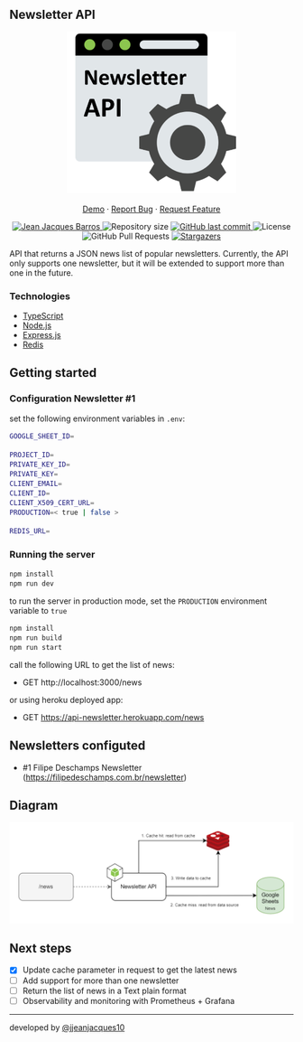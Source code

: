 ## Newsletter API

<p align="center">
    <img src="./files/logo-newsletter-api.png" width="300"/>
    <br />
    <br />
    <a href="https://newsletter-deschamps.herokuapp.com/news">Demo</a>
    ·
    <a href="https://github.com/jjeanjacques10/newsletter-api/issues">Report Bug</a>
    ·
    <a href="https://github.com/jjeanjacques10/newsletter-api/issues">Request Feature</a>
</p>

<p align="center">
   <a href="https://www.linkedin.com/in/jjean-jacques10/">
      <img alt="Jean Jacques Barros" src="https://img.shields.io/badge/-JeanJacquesBarros-8CC64F?style=flat&logo=Linkedin&logoColor=white" />
   </a>
  <img alt="Repository size" src="https://img.shields.io/github/repo-size/jjeanjacques10/newsletter-api?color=8CC64F">

  <a href="https://github.com/jjeanjacques10/newsletter-api/commits/master">
    <img alt="GitHub last commit" src="https://img.shields.io/github/last-commit/jjeanjacques10/newsletter-api?color=8CC64F">
  </a>
  <img alt="License" src="https://img.shields.io/badge/license-MIT-8CC64F">
  <img alt="GitHub Pull Requests" src="https://img.shields.io/github/issues-pr/jjeanjacques10/newsletter-api?color=8CC64F" />
  <a href="https://github.com/jjeanjacques10/newsletter-api/stargazers">
    <img alt="Stargazers" src="https://img.shields.io/github/stars/jjeanjacques10/newsletter-api?color=8CC64F&logo=github">
  </a>
</p>


API that returns a JSON news list of popular newsletters. Currently, the API only supports one newsletter, but it will be extended to support more than one in the future.

### Technologies

* [TypeScript](https://www.typescriptlang.org/)
* [Node.js](https://nodejs.org/)
* [Express.js](https://expressjs.com/)
* [Redis](https://redis.io/)

## Getting started

### Configuration Newsletter #1

set the following environment variables in `.env`:

``` bash
GOOGLE_SHEET_ID=

PROJECT_ID=
PRIVATE_KEY_ID=
PRIVATE_KEY=
CLIENT_EMAIL=
CLIENT_ID=
CLIENT_X509_CERT_URL=
PRODUCTION=< true | false >

REDIS_URL=
```

### Running the server

``` bash
npm install
npm run dev
```

to run the server in production mode, set the `PRODUCTION` environment variable to `true`

``` bash
npm install
npm run build
npm run start
```

call the following URL to get the list of news:

- GET http://localhost:3000/news

or using heroku deployed app:

- GET https://api-newsletter.herokuapp.com/news


## Newsletters configuted

- #1 Filipe Deschamps Newsletter (https://filipedeschamps.com.br/newsletter)

## Diagram

<img src="./files/diagram-jjeanjacques10.png">

## Next steps

- [x] Update cache parameter in request to get the latest news
- [ ] Add support for more than one newsletter
- [ ] Return the list of news in a Text plain format
- [ ] Observability and monitoring with Prometheus + Grafana

---
developed by [@jjeanjacques10](https://github.com/jjeanjacques10)